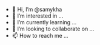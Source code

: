 - 👋 Hi, I’m @samykha
- 👀 I’m interested in ...
- 🌱 I’m currently learning ...
- 💞️ I’m looking to collaborate on ...
- 📫 How to reach me ...

<!---
samykha/samykha is a ✨ special ✨ repository because its `README.md` (this file) appears on your GitHub profile.
You can click the Preview link to take a look at your changes.
--->

